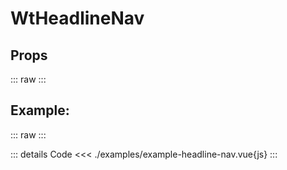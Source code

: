 <script setup>
import Docs from './wt-headline-nav-docs.vue';
import ExampleHeadlineNav from './examples/example-headline-nav.vue';
</script>

# WtHeadlineNav

## Props
::: raw
<Docs />
:::

## Example:
::: raw
<ExampleHeadlineNav />
:::

::: details Code
<<< ./examples/example-headline-nav.vue{js}
:::
